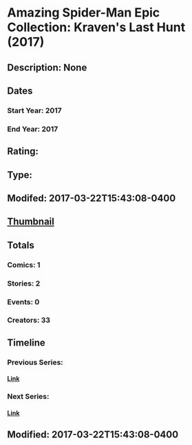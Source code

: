 # Amazing Spider-Man Epic Collection: Kraven's Last Hunt (2017)
## Description: None
## Dates
### Start Year: 2017
### End Year: 2017
## Rating: 
## Type: 
## Modifed: 2017-03-22T15:43:08-0400
## [Thumbnail](http://i.annihil.us/u/prod/marvel/i/mg/b/40/image_not_available.jpg)
## Totals
### Comics: 1
### Stories: 2
### Events: 0
### Creators: 33
## Timeline
### Previous Series: 
#### [Link]()
### Next Series: 
#### [Link]()
## Modified: 2017-03-22T15:43:08-0400